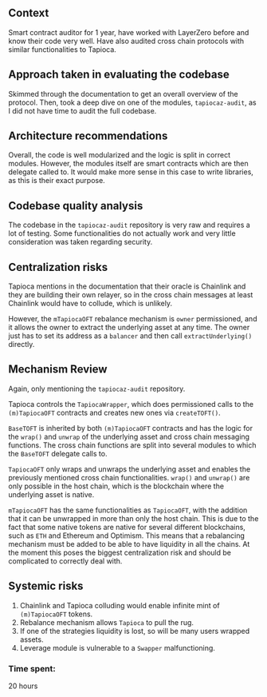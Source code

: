 ## Context
Smart contract auditor for 1 year, have worked with LayerZero before and know their code very well. Have also audited cross chain protocols with similar functionalities to Tapioca.

## Approach taken in evaluating the codebase
Skimmed through the documentation to get an overall overview of the protocol. Then, took a deep dive on one of the modules, `tapiocaz-audit`, as I did not have time to audit the full codebase.

## Architecture recommendations
Overall, the code is well modularized and the logic is split in correct modules. However, the modules itself are smart contracts which are then delegate called to. It would make more sense in this case to write libraries, as this is their exact purpose.

## Codebase quality analysis
The codebase in the `tapiocaz-audit` repository is very raw and requires a lot of testing. Some functionalities do not actually work and very little consideration was taken regarding security.

## Centralization risks
Tapioca mentions in the documentation that their oracle is Chainlink and they are building their own relayer, so in the cross chain messages at least Chainlink would have to collude, which is unlikely. 

However, the `mTapiocaOFT` rebalance mechanism is `owner` permissioned, and it allows the owner to extract the underlying asset at any time. The owner just has to set its address as a `balancer` and then  call `extractUnderlying()` directly.

## Mechanism Review
Again, only mentioning the `tapiocaz-audit` repository.

Tapioca controls the `TapiocaWrapper`, which does permissioned calls to the `(m)TapiocaOFT` contracts and creates new ones via `createTOFT()`.

`BaseTOFT` is inherited by both `(m)TapiocaOFT` contracts and has the logic for the `wrap()` and `unwrap` of the underlying asset and cross chain messaging functions. The cross chain functions are split into several modules to which the `BaseTOFT` delegate calls to.

`TapiocaOFT` only wraps and unwraps the underlying asset and enables the previously mentioned cross chain functionalities. `wrap()` and `unwrap()` are only possible in the host chain, which is the blockchain where the underlying asset is native.

`mTapiocaOFT` has the same functionalities as `TapiocaOFT`, with the addition that it can be unwrapped in more than only the host chain. This is due to the fact that some native tokens are native for several different blockchains, such as `ETH` and Ethereum and Optimism. This means that a rebalancing mechanism must be added to be able to have liquidity in all the chains. At the moment this poses the biggest centralization risk and should be complicated to correctly deal with.

## Systemic risks
1. Chainlink and Tapioca colluding would enable infinite mint of `(m)TapiocaOFT` tokens.
2. Rebalance mechanism allows `Tapioca` to pull the rug.
3. If one of the strategies liquidity is lost, so will be many users wrapped assets.
4. Leverage module is vulnerable to a `Swapper` malfunctioning.

### Time spent:
20 hours